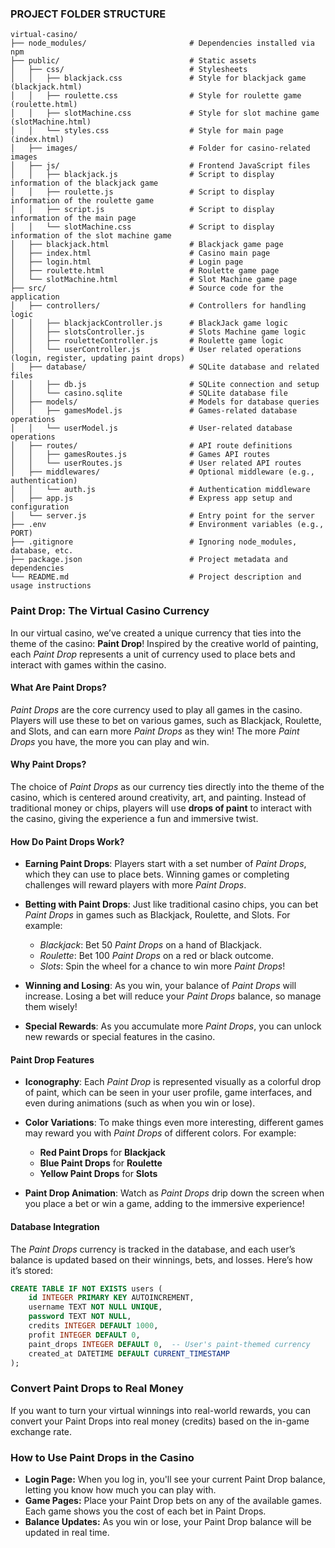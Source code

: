 ### **PROJECT FOLDER STRUCTURE**
```
virtual-casino/
├── node_modules/                       # Dependencies installed via npm
├── public/                             # Static assets
│   ├── css/                            # Stylesheets
│   │   ├── blackjack.css               # Style for blackjack game (blackjack.html)
│   │   ├── roulette.css                # Style for roulette game (roulette.html)
│   │   ├── slotMachine.css             # Style for slot machine game (slotMachine.html)
│   │   └── styles.css                  # Style for main page (index.html)
│   ├── images/                         # Folder for casino-related images
│   ├── js/                             # Frontend JavaScript files
│   │   ├── blackjack.js                # Script to display information of the blackjack game
│   │   ├── roulette.js                 # Script to display information of the roulette game
│   │   ├── script.js                   # Script to display information of the main page
│   │   └── slotMachine.css             # Script to display information of the slot machine game
│   ├── blackjack.html                  # Blackjack game page 
│   ├── index.html                      # Casino main page 
│   ├── login.html                      # Login page 
│   ├── roulette.html                   # Roulette game page
│   └── slotMachine.html                # Slot Machine game page
├── src/                                # Source code for the application
│   ├── controllers/                    # Controllers for handling logic
│   │   ├── blackjackController.js      # BlackJack game logic
│   │   ├── slotsController.js          # Slots Machine game logic
│   │   ├── rouletteController.js       # Roulette game logic
│   │   └── userController.js           # User related operations (login, register, updating paint drops)
│   ├── database/                       # SQLite database and related files
│   │   ├── db.js                       # SQLite connection and setup
│   │   └── casino.sqlite               # SQLite database file
│   ├── models/                         # Models for database queries
│   │   ├── gamesModel.js               # Games-related database operations
│   │   └── userModel.js                # User-related database operations
│   ├── routes/                         # API route definitions
│   │   ├── gamesRoutes.js              # Games API routes 
│   │   └── userRoutes.js               # User related API routes
│   ├── middlewares/                    # Optional middleware (e.g., authentication)
│   │   └── auth.js                     # Authentication middleware
│   ├── app.js                          # Express app setup and configuration
│   └── server.js                       # Entry point for the server
├── .env                                # Environment variables (e.g., PORT)
├── .gitignore                          # Ignoring node_modules, database, etc.
├── package.json                        # Project metadata and dependencies
└── README.md                           # Project description and usage instructions
```

### **Paint Drop: The Virtual Casino Currency**

In our virtual casino, we’ve created a unique currency that ties into the theme of the casino: **Paint Drop**! Inspired by the creative world of painting, each *Paint Drop* represents a unit of currency used to place bets and interact with games within the casino.

#### **What Are Paint Drops?**
*Paint Drops* are the core currency used to play all games in the casino. Players will use these to bet on various games, such as Blackjack, Roulette, and Slots, and can earn more *Paint Drops* as they win! The more *Paint Drops* you have, the more you can play and win.

#### **Why Paint Drops?**
The choice of *Paint Drops* as our currency ties directly into the theme of the casino, which is centered around creativity, art, and painting. Instead of traditional money or chips, players will use **drops of paint** to interact with the casino, giving the experience a fun and immersive twist.

#### **How Do Paint Drops Work?**

- **Earning Paint Drops**: Players start with a set number of *Paint Drops*, which they can use to place bets. Winning games or completing challenges will reward players with more *Paint Drops*.
  
- **Betting with Paint Drops**: Just like traditional casino chips, you can bet *Paint Drops* in games such as Blackjack, Roulette, and Slots. For example:
  - *Blackjack*: Bet 50 *Paint Drops* on a hand of Blackjack.
  - *Roulette*: Bet 100 *Paint Drops* on a red or black outcome.
  - *Slots*: Spin the wheel for a chance to win more *Paint Drops*!

- **Winning and Losing**: As you win, your balance of *Paint Drops* will increase. Losing a bet will reduce your *Paint Drops* balance, so manage them wisely!

- **Special Rewards**: As you accumulate more *Paint Drops*, you can unlock new rewards or special features in the casino.

#### **Paint Drop Features**
- **Iconography**: Each *Paint Drop* is represented visually as a colorful drop of paint, which can be seen in your user profile, game interfaces, and even during animations (such as when you win or lose).
- **Color Variations**: To make things even more interesting, different games may reward you with *Paint Drops* of different colors. For example:
  - **Red Paint Drops** for **Blackjack**
  - **Blue Paint Drops** for **Roulette**
  - **Yellow Paint Drops** for **Slots**
  
- **Paint Drop Animation**: Watch as *Paint Drops* drip down the screen when you place a bet or win a game, adding to the immersive experience!

#### **Database Integration**
The *Paint Drops* currency is tracked in the database, and each user’s balance is updated based on their winnings, bets, and losses. Here’s how it’s stored:
```sql
CREATE TABLE IF NOT EXISTS users (
    id INTEGER PRIMARY KEY AUTOINCREMENT,
    username TEXT NOT NULL UNIQUE,
    password TEXT NOT NULL,
    credits INTEGER DEFAULT 1000,
    profit INTEGER DEFAULT 0,
    paint_drops INTEGER DEFAULT 0,  -- User's paint-themed currency
    created_at DATETIME DEFAULT CURRENT_TIMESTAMP
);
```
### **Convert Paint Drops to Real Money**
If you want to turn your virtual winnings into real-world rewards, you can convert your Paint Drops into real money (credits) based on the in-game exchange rate.

### **How to Use Paint Drops in the Casino**
  - **Login Page:** When you log in, you'll see your current Paint Drop balance, letting you know how much you can play with.
  - **Game Pages:** Place your Paint Drop bets on any of the available games. Each game shows you the cost of each bet in Paint Drops.
  - **Balance Updates:** As you win or lose, your Paint Drop balance will be updated in real time.